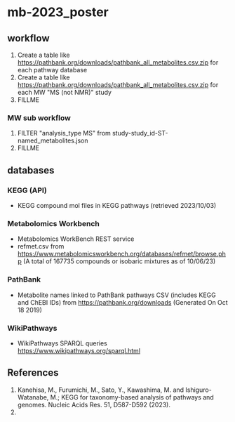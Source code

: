 # mb-2023_poster

## workflow

1. Create a table like https://pathbank.org/downloads/pathbank_all_metabolites.csv.zip for each pathway database
2. Create a table like https://pathbank.org/downloads/pathbank_all_metabolites.csv.zip for each MW "MS (not NMR)" study
3. FILLME

### MW sub workflow

1. FILTER "analysis_type   MS" from study-study_id-ST-named_metabolites.json
2. FILLME

## databases

### KEGG (API)
- KEGG compound mol files in KEGG pathways (retrieved 2023/10/03)

### Metabolomics Workbench
- Metabolomics WorkBench REST service
- refmet.csv from https://www.metabolomicsworkbench.org/databases/refmet/browse.php (A total of 167735 compounds or isobaric mixtures as of 10/06/23)

### PathBank
- Metabolite names linked to PathBank pathways CSV (includes KEGG and ChEBI IDs) from https://pathbank.org/downloads (Generated On Oct 18 2019)

### WikiPathways
- WikiPathways SPARQL queries https://www.wikipathways.org/sparql.html


## References
1. Kanehisa, M., Furumichi, M., Sato, Y., Kawashima, M. and Ishiguro-Watanabe, M.; KEGG for taxonomy-based analysis of pathways and genomes. Nucleic Acids Res. 51, D587-D592 (2023).
2. 
